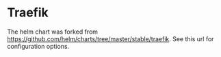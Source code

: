 # Traefik

The helm chart was forked from https://github.com/helm/charts/tree/master/stable/traefik. See this url for configuration options.